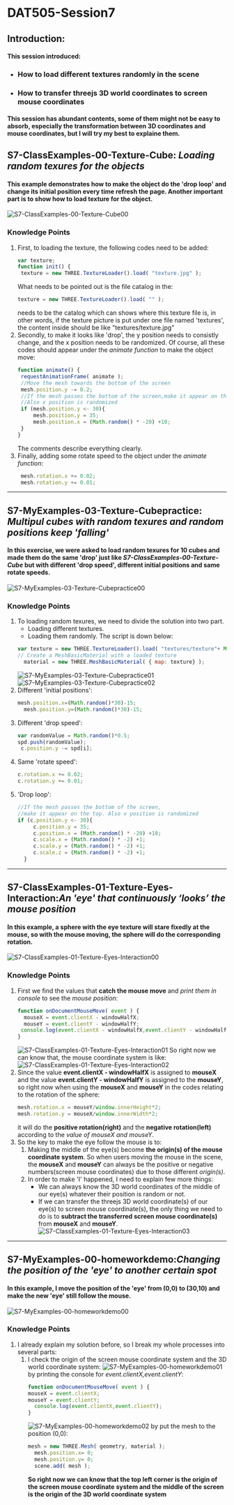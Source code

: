 # DAT505-Session7
## Introduction:
#### This session introduced:
  * ### How to load different textures randomly in the scene
  * ### How to transfer threejs 3D world coordinates to screen mouse coordinates
#### This session has abundant contents, some of them might not be easy to absorb, especially the transformation between 3D coordinates and mouse coordinates, but I will try my best to explaine them.
## S7-ClassExamples-00-Texture-Cube: *Loading random texures for the objects*
#### This example demonstrates how to make the object do the 'drop loop' and change its initial position every time refresh the page. Another important part is to show how to load texture for the object.
![S7-ClassExamples-00-Texture-Cube00](/Session7/(README)pictures/pic-0.png "S7-ClassExamples-00-Texture-Cube00")
### Knowledge Points
1. First, to loading the texture, the following codes need to be added:
   ```javascript
   var texture;
   function init() {
   	texture = new THREE.TextureLoader().load( "texture.jpg" );
   ```
   What needs to be pointed out is the file catalog in the:
   ```javascript
   texture = new THREE.TextureLoader().load( "" );
   ```
   needs to be the catalog which can shows where this texture file is, in other words, if the texture picture is put under one file named 'textures', the content inside should be like "textures/texture.jpg"
2. Secondly, to make it looks like 'drop', the y position needs to consistly change, and the x position needs to be randomized. Of course, all these codes should appear under the *animate function* to make the object move:
   ```javascript
   function animate() {
   	requestAnimationFrame( animate );
   	//Move the mesh towards the bottom of the screen
   	mesh.position.y -= 0.2;
   	//If the mesh passes the bottom of the screen,make it appear on the top.
    //Also x position is randomized
   	if (mesh.position.y <- 30){
   		mesh.position.y = 35;
   		mesh.position.x = (Math.random() * -20) +10;
   	}
   }
   ```
   The comments describe everything clearly.
3. Finally, adding some rotate speed to the object under the *animate function*:
   ```javascript
 	mesh.rotation.x += 0.02;
 	mesh.rotation.y += 0.01;
   ```

********************

## S7-MyExamples-03-Texture-Cubepractice: *Multipul cubes with random texures and random positions keep 'falling'*
#### In this exercise, we were asked to load random texures for 10 cubes and made them do the same 'drop' just like *S7-ClassExamples-00-Texture-Cube* but with different 'drop speed', different initial positions and same rotate speeds.
![S7-MyExamples-03-Texture-Cubepractice00](/Session7/(README)pictures/pic-1.png "S7-MyExamples-03-Texture-Cubepractice00")
### Knowledge Points
1. To loading random texures, we need to divide the solution into two part.
   * Loading different textures.
   * Loading them randomly.
   The script is down below:
   ```javascript
   var texture = new THREE.TextureLoader().load( "textures/texture"+ Math.floor(Math.random()*4)+".jpg" );
   // Create a MeshBasicMaterial with a loaded texture
 	 material = new THREE.MeshBasicMaterial( { map: texture} );
   ```
   ![S7-MyExamples-03-Texture-Cubepractice01](/Session7/(README)pictures/pic-6.png "S7-MyExamples-03-Texture-Cubepractice01")
   ![S7-MyExamples-03-Texture-Cubepractice02](/Session7/(README)pictures/pic-4.png "S7-MyExamples-03-Texture-Cubepractice02")
2. Different 'initial positions':
   ```javascript
   mesh.position.x=(Math.random()*30)-15;
 	 mesh.position.y=(Math.random()*30)-15;
   ```
3. Different 'drop speed':
   ```javascript
   var randomValue = Math.random()*0.5;
   spd.push(randomValue);
   	c.position.y -= spd[i];
   ```
4. Same 'rotate speed':
   ```javascript
   c.rotation.x += 0.02;
   c.rotation.y += 0.01;
   ```
5. 'Drop loop':
   ```javascript
   //If the mesh passes the bottom of the screen,
   //make it appear on the top. Also x position is randomized
   if (c.position.y <- 30){
 		c.position.y = 35;
 		c.position.x = (Math.random() * -20) +10;
 		c.scale.x = (Math.random() * -2) +1;
 		c.scale.y = (Math.random() * -2) +1;
 		c.scale.z = (Math.random() * -2) +1;
 	 }
   ```

********************

## S7-ClassExamples-01-Texture-Eyes-Interaction:*An 'eye' that continuously ‘looks’ the mouse position*
#### In this example, a sphere with the eye texture will stare fixedly at the mouse, so with the mouse moving, the sphere will do the corresponding rotation.
![S7-ClassExamples-01-Texture-Eyes-Interaction00](/Session7/(README)pictures/pic-7.png "S7-ClassExamples-01-Texture-Eyes-Interaction00")
### Knowledge Points
1. First we find the values that **catch the mouse move** and *print them in console* to see the *mouse position*:
   ```javascript
   function onDocumentMouseMove( event ) {
     mouseX = event.clientX - windowHalfX;
     mouseY = event.clientY - windowHalfY;
   	console.log(event.clientX - windowHalfX,event.clientY - windowHalfY);
   }
   ```
   ![S7-ClassExamples-01-Texture-Eyes-Interaction01](/Session7/(README)pictures/pic-8.png "S7-ClassExamples-01-Texture-Eyes-Interaction01")
   So right now we can know that, the mouse coordinate system is like:
   ![S7-ClassExamples-01-Texture-Eyes-Interaction02](/Session7/(README)pictures/pic-9.png "S7-ClassExamples-01-Texture-Eyes-Interaction02")
2. Since the value **event.clientX - windowHalfX** is assigned to **mouseX** and the value **event.clientY - windowHalfY** is assigned to the **mouseY**, so right now when using the **mouseX** and **mouseY** in the codes relating to the rotation of the sphere:
   ```javascript
   mesh.rotation.x = mouseY/window.innerHeight*2;
   mesh.rotation.y = mouseX/window.innerWidth*2;
   ```
   it will do the **positive rotation(right)** and the **negative rotation(left)** according to the *value of mouseX and mouseY*.
3. So the key to make the eye follow the mouse is to:
   1. Making the middle of the eye(s) become **the origin(s) of the mouse coordinate system**. So when users moving the mouse in the scene, the **mouseX** and **mouseY** can always be the positive or negative numbers(screen mouse coordinates) due to those different *origin(s)*.
   2. In order to make 'Ⅰ' happened, I need to explain few more things:
      * We can always know the 3D world coordinates of the middle of our eye(s) whatever their position is random or not.
      * If we can transfer the threejs 3D world coordinate(s) of our eye(s) to screen mouse coordinate(s), the only thing we need to do is to **subtract the transferred screen mouse coordinate(s)** from **mouseX** and **mouseY**.
      ![S7-ClassExamples-01-Texture-Eyes-Interaction03](/Session7/(README)pictures/pic-10.png "S7-ClassExamples-01-Texture-Eyes-Interaction03")

********************

## S7-MyExamples-00-homeworkdemo:*Changing the position of the 'eye' to another certain spot*
#### In this example, I move the position of the 'eye' from (0,0) to (30,10) and make the new 'eye' still follow the mouse.
![S7-MyExamples-00-homeworkdemo00](/Session7/(README)pictures/pic-11.png "S7-MyExamples-00-homeworkdemo00")
### Knowledge Points
1. I already explain my solution before, so I break my whole processes into several parts:
   1. I check the origin of the screen mouse coordinate system and the 3D world coordinate system:
      ![S7-MyExamples-00-homeworkdemo01](/Session7/(README)pictures/pic-12.png "S7-MyExamples-00-homeworkdemo01")  
      by printing the console for *event.clientX,event.clientY*:
      ```javascript
      function onDocumentMouseMove( event ) {
      mouseX = event.clientX;
      mouseY = event.clientY;
     	console.log(event.clientX,event.clientY);
      }
      ```
      ![S7-MyExamples-00-homeworkdemo02](/Session7/(README)pictures/pic-13.png "S7-MyExamples-00-homeworkdemo02")
      by put the mesh to the position (0,0):
      ```javascript
      mesh = new THREE.Mesh( geometry, material );
	    mesh.position.x= 0;
	    mesh.position.y= 0;
	    scene.add( mesh );
      ```
      **So right now we can know that the top left corner is the origin of the screen mouse coordinate system and the middle of the screen is the origin of the 3D world coordinate system**
      
